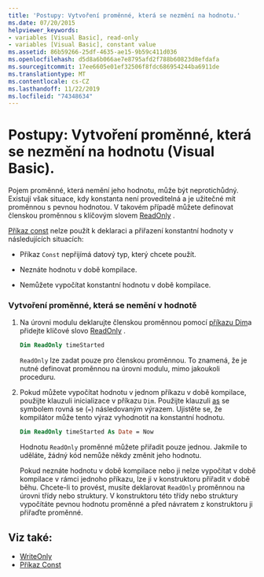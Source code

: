 ```yaml
---
title: 'Postupy: Vytvoření proměnné, která se nezmění na hodnotu.'
ms.date: 07/20/2015
helpviewer_keywords:
- variables [Visual Basic], read-only
- variables [Visual Basic], constant value
ms.assetid: 86b59266-25df-4635-ae15-9b59c411d036
ms.openlocfilehash: d5d8a6b066ae7e8795afd2f788b60823d8efdafa
ms.sourcegitcommit: 17ee6605e01ef32506f8fdc686954244ba6911de
ms.translationtype: MT
ms.contentlocale: cs-CZ
ms.lasthandoff: 11/22/2019
ms.locfileid: "74348634"
---
```

# <a name="how-to-create-a-variable-that-does-not-change-in-value-visual-basic"></a>Postupy: Vytvoření proměnné, která se nezmění na hodnotu (Visual Basic).

Pojem proměnné, která nemění jeho hodnotu, může být neprotichůdný. Existují však situace, kdy konstanta není proveditelná a je užitečné mít proměnnou s pevnou hodnotou. V takovém případě můžete definovat členskou proměnnou s klíčovým slovem [ReadOnly](../../../../visual-basic/language-reference/modifiers/readonly.md) .

[Příkaz const](../../../../visual-basic/language-reference/statements/const-statement.md) nelze použít k deklaraci a přiřazení konstantní hodnoty v následujících situacích:

- Příkaz `Const` nepřijímá datový typ, který chcete použít.

- Neznáte hodnotu v době kompilace.

- Nemůžete vypočítat konstantní hodnotu v době kompilace.

### <a name="to-create-a-variable-that-does-not-change-in-value"></a>Vytvoření proměnné, která se nemění v hodnotě

1. Na úrovni modulu deklarujte členskou proměnnou pomocí [příkazu Dim](../../../../visual-basic/language-reference/statements/dim-statement.md)a přidejte klíčové slovo [ReadOnly](../../../../visual-basic/language-reference/modifiers/readonly.md) .

    ```vb
    Dim ReadOnly timeStarted
    ```

    `ReadOnly` lze zadat pouze pro členskou proměnnou. To znamená, že je nutné definovat proměnnou na úrovni modulu, mimo jakoukoli proceduru.

2. Pokud můžete vypočítat hodnotu v jednom příkazu v době kompilace, použijte klauzuli inicializace v příkazu `Dim`. Použijte klauzuli [as](../../../../visual-basic/language-reference/statements/as-clause.md) se symbolem rovná se (`=`) následovaným výrazem. Ujistěte se, že kompilátor může tento výraz vyhodnotit na konstantní hodnotu.

    ```vb
    Dim ReadOnly timeStarted As Date = Now
    ```

    Hodnotu `ReadOnly` proměnné můžete přiřadit pouze jednou. Jakmile to uděláte, žádný kód nemůže někdy změnit jeho hodnotu.

    Pokud neznáte hodnotu v době kompilace nebo ji nelze vypočítat v době kompilace v rámci jednoho příkazu, lze ji v konstruktoru přiřadit v době běhu. Chcete-li to provést, musíte deklarovat `ReadOnly` proměnnou na úrovni třídy nebo struktury. V konstruktoru této třídy nebo struktury vypočítáte pevnou hodnotu proměnné a před návratem z konstruktoru ji přiřaďte proměnné.

## <a name="see-also"></a>Viz také:

- [WriteOnly](../../../../visual-basic/language-reference/modifiers/writeonly.md)
- [Příkaz Const](../../../../visual-basic/language-reference/statements/const-statement.md)
